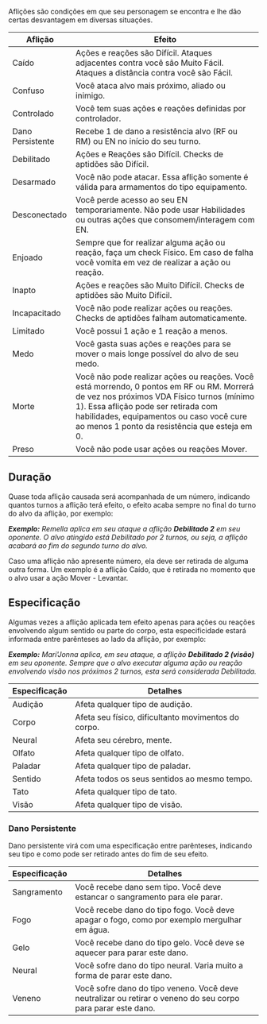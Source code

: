 Aflições são condições em que seu personagem se encontra e lhe dão certas desvantagem em diversas situações.

| Aflição          | Efeito                                                                                                                                                                                                                                                                       |
| ---------------- | ---------------------------------------------------------------------------------------------------------------------------------------------------------------------------------------------------------------------------------------------------------------------------- |
| Caído            | Ações e reações são Difícil. Ataques adjacentes contra você são Muito Fácil. Ataques a distância contra você são Fácil.                                                                                                                                                      |
| Confuso          | Você ataca alvo mais próximo, aliado ou inimigo.                                                                                                                                                                                                                             |
| Controlado       | Você tem suas ações e reações definidas por controlador.                                                                                                                                                                                                                     |
| Dano Persistente | Recebe 1 de dano a resistência alvo (RF ou RM) ou EN no início do seu turno.                                                                                                                                                                                                 |
| Debilitado       | Ações e Reações são Difícil. Checks de aptidões são Difícil.                                                                                                                                                                                                                 |
| Desarmado        | Você não pode atacar. Essa aflição somente é válida para armamentos do tipo equipamento.                                                                                                                                                                                     |
| Desconectado     | Você perde acesso ao seu EN temporariamente. Não pode usar Habilidades ou outras ações que consomem/interagem com EN.                                                                                                                                                        |
| Enjoado          | Sempre que for realizar alguma ação ou reação, faça um check Físico. Em caso de falha você vomita em vez de realizar a ação ou reação.                                                                                                                                       |
| Inapto           | Ações e reações são Muito Difícil. Checks de aptidões são Muito Difícil.                                                                                                                                                                                                     |
| Incapacitado     | Você não pode realizar ações ou reações. Checks de aptidões falham automaticamente.                                                                                                                                                                                          |
| Limitado         | Você possui 1 ação e 1 reação a menos.                                                                                                                                                                                                                                       |
| Medo             | Você gasta suas ações e reações para se mover o mais longe possível do alvo de seu medo.                                                                                                                                                                                     |
| Morte            | Você não pode realizar ações ou reações. Você está morrendo, 0 pontos em RF ou RM. Morrerá de vez nos próximos VDA Físico turnos (mínimo 1). Essa aflição pode ser retirada com habilidades, equipamentos ou caso você cure ao menos 1 ponto da resistência que esteja em 0. |
| Preso            | Você não pode usar ações ou reações Mover.                                                                                                                                                                                                                                   |

## Duração

Quase toda aflição causada será acompanhada de um número, indicando quantos turnos a aflição terá efeito, o efeito acaba sempre no final do turno do alvo da aflição, por exemplo:

**_Exemplo:_** _Remella aplica em seu ataque a aflição **Debilitado 2** em seu oponente. O alvo atingido está Debilitado por 2 turnos, ou seja, a aflição acabará ao fim do segundo turno do alvo._

Caso uma aflição não apresente número, ela deve ser retirada de alguma outra forma. Um exemplo é a aflição Caído, que é retirada no momento que o alvo usar a ação Mover - Levantar.


## Especificação

Algumas vezes a aflição aplicada tem efeito apenas para ações ou reações envolvendo algum sentido ou parte do corpo, esta especificidade estará informada entre parênteses ao lado da aflição, por exemplo:

**_Exemplo:_** _Mari'Jonna aplica, em seu ataque, a aflição **Debilitado 2 (visão)** em seu oponente. Sempre que o alvo executar alguma ação ou reação envolvendo visão nos próximos 2 turnos, esta será considerada Debilitada._

| Especificação | Detalhes                                            |
| ------------- | --------------------------------------------------- |
| Audição       | Afeta qualquer tipo de audição.                     |
| Corpo         | Afeta seu físico, dificultanto movimentos do corpo. |
| Neural        | Afeta seu cérebro, mente.                           |
| Olfato        | Afeta qualquer tipo de olfato.                      |
| Paladar       | Afeta qualquer tipo de paladar.                     |
| Sentido       | Afeta todos os seus sentidos ao mesmo tempo.        |
| Tato          | Afeta qualquer tipo de tato.                        |
| Visão         | Afeta qualquer tipo de visão.                       |

### Dano Persistente

Dano persistente virá com uma especificação entre parênteses, indicando seu tipo e como pode ser retirado antes do fim de seu efeito.

| Especificação | Detalhes                                                                                                     |
| ------------- | ------------------------------------------------------------------------------------------------------------ |
| Sangramento   | Você recebe dano sem tipo. Você deve estancar o sangramento para ele parar.                                  |
| Fogo          | Você recebe dano do tipo fogo. Você deve apagar o fogo, como por exemplo mergulhar em água.                  |
| Gelo          | Você recebe dano do tipo gelo. Você deve se aquecer para parar este dano.                                    |
| Neural        | Você sofre dano do tipo neural. Varia muito a forma de parar este dano.                                      |
| Veneno        | Você sofre dano do tipo veneno. Você deve neutralizar ou retirar o veneno do seu corpo para parar este dano. |
